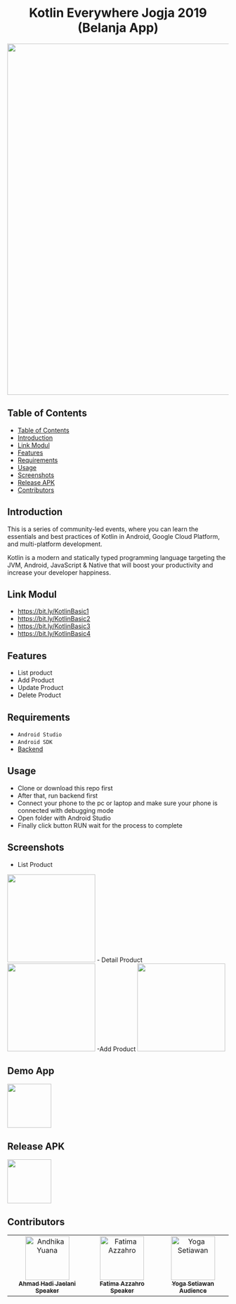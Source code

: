 <h1 align="center">Kotlin Everywhere Jogja 2019 (Belanja App)</h1>
<p align="center">
<img src="https://i.imgur.com/2wOsw01.png" width="800"></p>

## Table of Contents

- [Table of Contents](#Table-of-Contents)
- [Introduction](#Introduction)
- [Link Modul](#Link-Modul)
- [Features](#Features)
- [Requirements](#Requirements)
- [Usage](#Usage)
- [Screenshots](#Screenshots)
- [Release APK](#Release-APK)
- [Contributors](#Contributors)

## Introduction

This is a series of community-led events, where you can learn the essentials and best practices of Kotlin in Android, Google Cloud Platform, and multi-platform development.

Kotlin is a modern and statically typed programming language targeting the JVM, Android, JavaScript & Native that will boost your productivity and increase your developer happiness.

## Link Modul
- https://bit.ly/KotlinBasic1 
- https://bit.ly/KotlinBasic2 
- https://bit.ly/KotlinBasic3 
- https://bit.ly/KotlinBasic4

## Features

- List product
- Add Product
- Update Product
- Delete Product

## Requirements

- `Android Studio`
- `Android SDK`
- [Backend](https://github.com/arioki1/belanja-api)

## Usage

- Clone or download this repo first
- After that, run backend first
- Connect your phone to the pc or laptop and make sure your phone is connected with debugging mode
- Open folder with Android Studio
- Finally click button RUN wait for the process to complete

## Screenshots
- List Product
<img src="http://i.imgur.com/6rYWZcN.png" width=200/>
- Detail Product
<img src="http://i.imgur.com/wIGPWbK.png" width=200/>
-Add Product
<img src="http://i.imgur.com/geqFs4w.png" width=200/>

## Demo App
<a href="https://drive.google.com/file/d/1Ffu-9p3x9ozJrOMHMKKdAwoITdjNIcOy/view?usp=sharing">
  <img src="https://www.seekpng.com/png/detail/329-3290668_youtube-logo-youtube-demo-video-icon.png" width=100/>
</a>

## Release APK

<a href="https://drive.google.com/file/d/1a2NjePGWJngxvbSkC4_c25oPjFU4G7mN/view?usp=sharing">
  <img src="https://image.flaticon.com/icons/svg/29/29544.svg" width=100/>
</a>

## Contributors
<center>
  <table>
    <tr>
      <td align="center">
        <a href="https://github.com/aahmadhadi">
          <img width="100" src="https://avatars1.githubusercontent.com/u/10376354?s=460&v=4" alt="Andhika Yuana"><br/>
          <sub><b>Ahmad Hadi Jaelani</b></sub>
          <sub><b>Speaker</b></sub>
        </a>
      </td>
      <td align="center">
        <a href="https://github.com/haferz17">
          <img width="100" src="https://avatars1.githubusercontent.com/u/15083104?s=460&v=4" alt="Fatima Azzahro"><br/>
          <sub><b>Fatima Azzahro</b></sub>
          <sub><b>Speaker</b></sub>
        </a>
      </td>
       <td align="center">
        <a href="https://github.com/arioki1">
          <img width="100" src="https://avatars1.githubusercontent.com/u/1139881?s=400&v=4" alt="Yoga Setiawan"><br/>
          <sub><b>Yoga Setiawan</b></sub>
          <sub><b>Audience</b></sub>
        </a>
      </td>
    </tr>
  </table>
</center>
